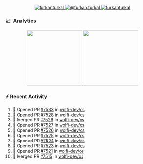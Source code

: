 <p align="center">
  <a href="https://linkedin.com/in/furkanturkal" target="blank">
    <img src="https://img.shields.io/badge/linkedin-%230077B5.svg?&style=for-the-badge&logo=linkedin&logoColor=white" alt="furkanturkal" />
  </a>
  <a href="https://medium.com/@furkan.turkal" target="blank">
    <img src="https://img.shields.io/badge/medium-%2312100E.svg?&style=for-the-badge&logo=medium&logoColor=white" alt="@furkan.turkal" />
  </a>
  <a href="https://twitter.com/furkanturkaI" target="blank">
    <img src="https://img.shields.io/badge/Twitter-1DA1F2?style=for-the-badge&logo=twitter&logoColor=white" alt="furkanturkaI" />
  </a>
</p>

### 📈 &nbsp;Analytics

<p align="center">
  <a href="https://coderstats.net/github/#Dentrax">
    <img height="180em" src="https://github-readme-stats-eight-theta.vercel.app/api?username=Dentrax&show_icons=true&theme=algolia&include_all_commits=true&count_private=true&line_height=26"/>
    <img height="180em" src="https://github-readme-stats-eight-theta.vercel.app/api/top-langs/?username=Dentrax&layout=compact&langs_count=8&theme=algolia&line_height=26"/>
  </a>
</p>

### :zap: Recent Activity

<!--START_SECTION:activity-->
1. 💪 Opened PR [#7533](https://github.com/wolfi-dev/os/pull/7533) in [wolfi-dev/os](https://github.com/wolfi-dev/os)
2. 💪 Opened PR [#7528](https://github.com/wolfi-dev/os/pull/7528) in [wolfi-dev/os](https://github.com/wolfi-dev/os)
3. 🎉 Merged PR [#7526](https://github.com/wolfi-dev/os/pull/7526) in [wolfi-dev/os](https://github.com/wolfi-dev/os)
4. 💪 Opened PR [#7527](https://github.com/wolfi-dev/os/pull/7527) in [wolfi-dev/os](https://github.com/wolfi-dev/os)
5. 💪 Opened PR [#7526](https://github.com/wolfi-dev/os/pull/7526) in [wolfi-dev/os](https://github.com/wolfi-dev/os)
6. 💪 Opened PR [#7525](https://github.com/wolfi-dev/os/pull/7525) in [wolfi-dev/os](https://github.com/wolfi-dev/os)
7. 💪 Opened PR [#7524](https://github.com/wolfi-dev/os/pull/7524) in [wolfi-dev/os](https://github.com/wolfi-dev/os)
8. 💪 Opened PR [#7523](https://github.com/wolfi-dev/os/pull/7523) in [wolfi-dev/os](https://github.com/wolfi-dev/os)
9. 💪 Opened PR [#7521](https://github.com/wolfi-dev/os/pull/7521) in [wolfi-dev/os](https://github.com/wolfi-dev/os)
10. 🎉 Merged PR [#7515](https://github.com/wolfi-dev/os/pull/7515) in [wolfi-dev/os](https://github.com/wolfi-dev/os)
<!--END_SECTION:activity-->
